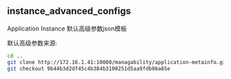 ## instance_advanced_configs
Application Instance 默认高级参数json模板

默认高级参数来源:
```bash
cd ..
git clone http://172.16.1.41:10080/managability/application-metainfo.git
git checkout 9b44b3d2df45c4b384b3100251d5aa9fdb06a65e
```